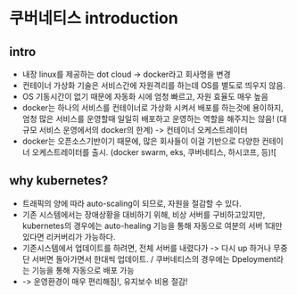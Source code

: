 # 쿠버네티스 introduction

## intro 

- 내장 linux를 제공하는 dot cloud -> docker라고 회사명을 변경 
- 컨테이너 가상화 기술은 서비스간에 자원격리를 하는데 OS를 별도로 띄우지 않음. 
- OS 기동시간이 없기 때문에 자동화 시에 엄청 빠르고, 자원 효율도 매우 높음 
- docker는 하나의 서비스를 컨테이너로 가상화 시켜서 배포를 하는것에 용이하지, 엄청 많은 서비스를 운영할때 일일히 배포하고 운영하는 역할을 해주지는 않음! (대규모 서비스 운영에서의 docker의 한계) -> 컨테이너 오케스트레이터 
- docker는 오픈소스기반이기 때문에, 많은 회사들이 이걸 기반으로 다양한 컨테이너 오케스트레이터를 출시. (docker swarm, eks, 쿠버네티스, 하시코프, 등)![

## why kubernetes? 

- 트래픽의 양에 따라 auto-scaling이 되므로, 자원을 절감할 수 있다. 
- 기존 시스템에서는 장애상황을 대비하기 위해, 비상 서버를 구비하고있지만, kubernetes의 경우에는 auto-healing 기능을 통해 자동으로 여분의 서버 1대만 있다면 리커버리가 가능하다. 
- 기존시스템에서 업데이트를 하려면, 전체 서버를 내렸다가 -> 다시 up 하거나 무중단 서버면 돌아가면서 한대씩 업데이트. / 쿠버네티스의 경우에는 Dpeloyment라는 기능을 통해 자동으로 배포 가능
- -> 운영환경이 매우 편리해짐!, 유지보수 비용 절감! 
